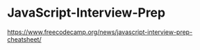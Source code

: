 # JavaScript-Interview-Prep

https://www.freecodecamp.org/news/javascript-interview-prep-cheatsheet/
